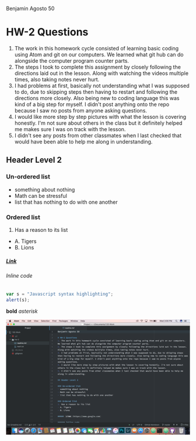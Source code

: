 Benjamin Agosto 50

# HW-2 Questions
1. The work in this homework cycle consisted of learning basic coding using Atom and git on our computers. We learned what git hub can do alongside the computer program counter parts.
2. The steps I took to complete this assignment by closely following the directions laid out in the lesson. Along with watching the videos multiple times, also taking notes never hurt.
3. I had problems at first, basically not understanding what I was supposed to do, due to skipping steps then having to restart and following the directions more closely. Also being new to coding language this was kind of a big step for myself. I didn't post anything onto the repo because I saw no posts from anyone asking questions.
4. I would like more step by step pictures with what the lesson is covering honestly. I'm not sure about others in the class but it definitely helped me makes sure I was on track with the lesson.
5. I didn't see any posts from other classmates when I last checked that would have been able to help me along in understanding.

## Header Level 2

### Un-ordered list
- something about nothing
- Math can be stressful
- list that has nothing to do with one another

### Ordered list
1. Has a reason to its list
- A. Tigers
- B. Lions

##### [Link](https://www.google.com)

###### Inline code
```javascript
var s = "Javascript syntax highlighting";
alert(s);
```

**bold**
*asterisk*

![Image of my Editor](ScreenShot.png)
